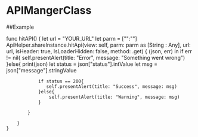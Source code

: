 # APIMangerClass

##Example

func hitAPI() {
        let url = "YOUR_URL"
        let parm = ["":""]
        ApiHelper.shareInstance.hitApi(view: self, parm: parm as [String : Any], url: url, isHeader: true, IsLoaderHidden: false, method: .get) { (json, err) in
            if err != nil{
                self.presentAlert(title: "Error", message: "Something went wrong")
            }else{
                print(json)
                let status = json["status"].intValue
                let msg = json["message"].stringValue
                
                if status == 200{
                   self.presentAlert(title: "Success", message: msg) 
                }else{
                    self.presentAlert(title: "Warning", message: msg)
                }
                
            }
            
        }
    }
